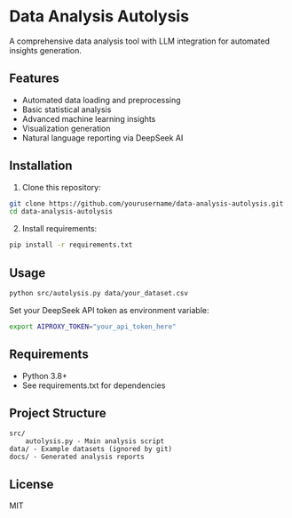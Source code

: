 # Data Analysis Autolysis

A comprehensive data analysis tool with LLM integration for automated insights generation.

## Features

- Automated data loading and preprocessing
- Basic statistical analysis
- Advanced machine learning insights
- Visualization generation
- Natural language reporting via DeepSeek AI

## Installation

1. Clone this repository:
```bash
git clone https://github.com/yourusername/data-analysis-autolysis.git
cd data-analysis-autolysis
```

2. Install requirements:
```bash
pip install -r requirements.txt
```

## Usage

```bash
python src/autolysis.py data/your_dataset.csv
```

Set your DeepSeek API token as environment variable:
```bash
export AIPROXY_TOKEN="your_api_token_here"
```

## Requirements

- Python 3.8+
- See requirements.txt for dependencies

## Project Structure

```
src/
    autolysis.py - Main analysis script
data/ - Example datasets (ignored by git)
docs/ - Generated analysis reports
```

## License

MIT
